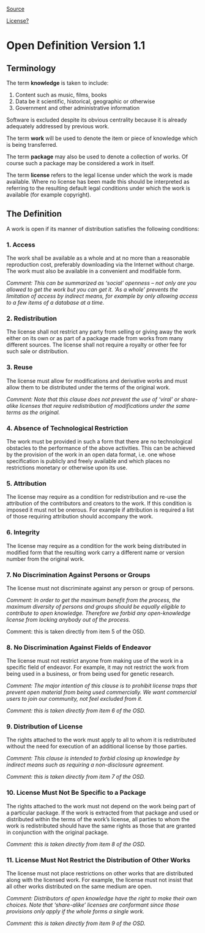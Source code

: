 [Source](http://opendefinition.org/)

[License?]()

Open Definition Version 1.1
===========================

Terminology
-----------

The term **knowledge** is taken to include:

1. Content such as music, films, books
2. Data be it scientific, historical, geographic or otherwise
3. Government and other administrative information

Software is excluded despite its obvious centrality because it is already adequately addressed by previous work.

The term **work** will be used to denote the item or piece of knowledge which is being transferred.

The term **package** may also be used to denote a collection of works. Of course such a package may be considered a work in itself.

The term **license** refers to the legal license under which the work is made available. Where no license has been made this should be interpreted as referring to the resulting default legal conditions under which the work is available (for example copyright).

The Definition
--------------

A work is open if its manner of distribution satisfies the following conditions:

### 1. Access
The work shall be available as a whole and at no more than a reasonable reproduction cost, preferably downloading via the Internet without charge. The work must also be available in a convenient and modifiable form.

*Comment: This can be summarized as ‘social’ openness – not only are you allowed to get the work but you can get it. ‘As a whole’ prevents the limitation of access by indirect means, for example by only allowing access to a few items of a database at a time.*

### 2. Redistribution
The license shall not restrict any party from selling or giving away the work either on its own or as part of a package made from works from many different sources. The license shall not require a royalty or other fee for such sale or distribution.

### 3. Reuse
The license must allow for modifications and derivative works and must allow them to be distributed under the terms of the original work.

*Comment: Note that this clause does not prevent the use of ‘viral’ or share-alike licenses that require redistribution of modifications under the same terms as the original.*

### 4. Absence of Technological Restriction
The work must be provided in such a form that there are no technological obstacles to the performance of the above activities. This can be achieved by the provision of the work in an open data format, i.e. one whose specification is publicly and freely available and which places no restrictions monetary or otherwise upon its use.

### 5. Attribution
The license may require as a condition for redistribution and re-use the attribution of the contributors and creators to the work. If this condition is imposed it must not be onerous. For example if attribution is required a list of those requiring attribution should accompany the work.

### 6. Integrity
The license may require as a condition for the work being distributed in modified form that the resulting work carry a different name or version number from the original work.

### 7. No Discrimination Against Persons or Groups
The license must not discriminate against any person or group of persons.

*Comment: In order to get the maximum benefit from the process, the maximum diversity of persons and groups should be equally eligible to contribute to open knowledge. Therefore we forbid any open-knowledge license from locking anybody out of the process.*

Comment: this is taken directly from item 5 of the OSD.

### 8. No Discrimination Against Fields of Endeavor
The license must not restrict anyone from making use of the work in a specific field of endeavor. For example, it may not restrict the work from being used in a business, or from being used for genetic research.

*Comment: The major intention of this clause is to prohibit license traps that prevent open material from being used commercially. We want commercial users to join our community, not feel excluded from it.*

*Comment: this is taken directly from item 6 of the OSD.*

### 9. Distribution of License
The rights attached to the work must apply to all to whom it is redistributed without the need for execution of an additional license by those parties.

*Comment: This clause is intended to forbid closing up knowledge by indirect means such as requiring a non-disclosure agreement.*

*Comment: this is taken directly from item 7 of the OSD.*

### 10. License Must Not Be Specific to a Package
The rights attached to the work must not depend on the work being part of a particular package. If the work is extracted from that package and used or distributed within the terms of the work’s license, all parties to whom the work is redistributed should have the same rights as those that are granted in conjunction with the original package.

*Comment: this is taken directly from item 8 of the OSD.*

### 11. License Must Not Restrict the Distribution of Other Works
The license must not place restrictions on other works that are distributed along with the licensed work. For example, the license must not insist that all other works distributed on the same medium are open.

*Comment: Distributors of open knowledge have the right to make their own choices. Note that ‘share-alike’ licenses are conformant since those provisions only apply if the whole forms a single work.*

*Comment: this is taken directly from item 9 of the OSD.*

